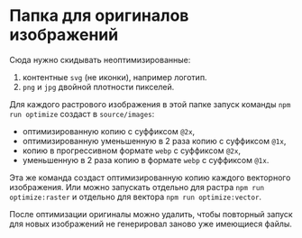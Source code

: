 # Папка для оригиналов изображений

Сюда нужно скидывать неоптимизированные:

1. контентные `svg` (не иконки), например логотип.
2. `png` и `jpg` двойной плотности пикселей.

Для каждого растрового изображения в этой папке запуск команды `npm run optimize` создаcт в `source/images`:

- оптимизированную копию с суффиксом `@2x`,
- оптимизированную уменьшенную в 2 раза копию с суффиксом `@1x`,
- копию в прогрессивном формате `webp` с суффиксом `@2x`,
- уменьшенную в 2 раза копию в формате `webp` с суффиксом `@1x`.

Эта же команда создаст оптимизированную копию каждого векторного изображения. Или можно запускать отдельно для растра `npm run optimize:raster` и отдельно для вектора `npm run optimize:vector`.

После оптимизации оригиналы можно удалить, чтобы повторный запуск для новых изображений не генерировал заново уже имеющиеся файлы.
